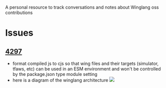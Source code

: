 A personal resource to track conversations and notes about Winglang oss contributions

# Issues

## [4297](./winglang/4297)
- format compiled js to cjs so that wing files and their targets (simulator, tfaws, etc) can be used in an ESM environment and won't be controlled by the package.json type module setting
- here is a diagram of the winglang architecture
![](./winglang/4297/wing-compiler3.png)

